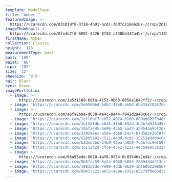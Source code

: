 ```yaml
---
template: ModelPage
title: 'Amber '
featuredImage: >-
  https://ucarecdn.com/031019f8-3728-4b91-acdc-36d7c216e620/-/crop/2016x1339/433,0/-/preview/
imageThumbnail: >-
  https://ucarecdn.com/0fedb7f0-609f-4426-8f03-c338bb447a4b/-/crop/1180x1620/812,88/-/preview/
firstName: Amber
collection: Classic
height: '173'
measurementType: bust
bust: '100'
waist: '86'
hips: '102'
size: '12'
shoeSize: '8.5'
hair: Black
eyes: Brown
imagePortfolio:
  - image: >-
      https://ucarecdn.com/1e531188-b8fa-4253-9b63-8056a1842ff2/-/crop/1568x1605/605,103/-/preview/
  - image: 'https://ucarecdn.com/5e9560b4-bdb7-48e8-a68d-db333e18267b/'
  - image: >-
      https://ucarecdn.com/a6fa2b9e-d638-4e4c-8a44-7942d2a48c6c/-/crop/1221x1808/157,278/-/preview/
  - image: 'https://ucarecdn.com/1ef10af7-c832-482a-9108-088ad8227340/'
  - image: 'https://ucarecdn.com/3e152fdb-e045-4fb8-892d-3b3bfd928d45/'
  - image: 'https://ucarecdn.com/10afa445-be98-4365-aa43-ab954aa95f2d/'
  - image: 'https://ucarecdn.com/239296ec-a5de-4b66-b4c4-b7d562e2bf87/'
  - image: 'https://ucarecdn.com/61b69101-c511-448d-bc0c-15253e8dd4c6/'
  - image: 'https://ucarecdn.com/b2ded3bd-24b9-46ea-a0b9-7c5bfdc9ef59/'
  - image: 'https://ucarecdn.com/16112d2d-cfce-4352-b211-4e358e853032/'
  - image: >-
      https://ucarecdn.com/05a96ede-8610-4af8-9f34-0c03546a2ed4/-/crop/1470x2449/111,0/-/preview/
  - image: 'https://ucarecdn.com/9b5fac59-5a2e-4060-b056-2689434d2f3c/'
  - image: 'https://ucarecdn.com/1883d2de-7e06-4ddb-9629-1bf60622085b/'
  - image: 'https://ucarecdn.com/08437223-e653-459e-8332-e5279fde65d3/'
---
```


